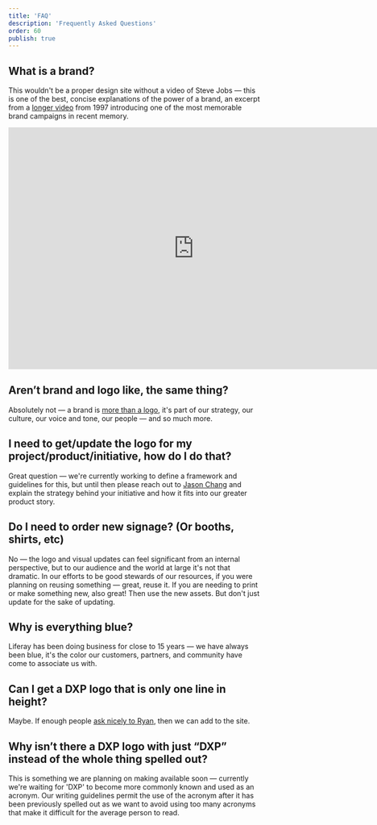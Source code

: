 ```yaml
---
title: 'FAQ'
description: 'Frequently Asked Questions'
order: 60
publish: true
---
```


## What is a brand?

This wouldn't be a proper design site without a video of Steve Jobs &mdash; this is one of the best, concise explanations of the power of a brand, an excerpt from a [longer video](https://www.youtube.com/watch?v=Oz1_tOXfSeM) from 1997 introducing one of the most memorable brand campaigns in recent memory.

<iframe width="736" height="480" src="https://www.youtube-nocookie.com/embed/585_A8A6oIA" frameborder="0" allow="accelerometer; autoplay; encrypted-media; gyroscope; picture-in-picture" allowfullscreen></iframe>

## Aren’t brand and logo like, the same thing?

Absolutely not &mdash; a brand is [more than a logo](https://hbr.org/2011/06/a-logo-is-not-a-brand), it's part of our strategy, our culture, our voice and tone, our people &mdash; and so much more.

## I need to get/update the logo for my project/product/initiative, how do I do that?

Great question &mdash; we're currently working to define a framework and guidelines for this, but until then please reach out to [Jason Chang](mailto:jason.chang@liferay.com) and explain the strategy behind your initiative and how it fits into our greater product story.

## Do I need to order new signage? (Or booths, shirts, etc)

No &mdash; the logo and visual updates can feel significant from an internal perspective, but to our audience and the world at large it's not that dramatic. In our efforts to be good stewards of our resources, if you were planning on reusing something &mdash; great, reuse it. If you are needing to print or make something new, also great! Then use the new assets. But don't just update for the sake of updating.

## Why is everything blue?

Liferay has been doing business for close to 15 years &mdash; we have always been blue, it's the color our customers, partners, and community have come to associate us with.

## Can I get a DXP logo that is only one line in height?

Maybe. If enough people [ask nicely to Ryan](mailto:ryan.connolly@liferay.com), then we can add to the site.

## Why isn’t there a DXP logo with just “DXP” instead of the whole thing spelled out?

This is something we are planning on making available soon &mdash; currently we're waiting for 'DXP' to become more commonly known and used as an acronym. Our writing guidelines permit the use of the acronym after it has been previously spelled out as we want to avoid using too many acronyms that make it difficult for the average person to read.
